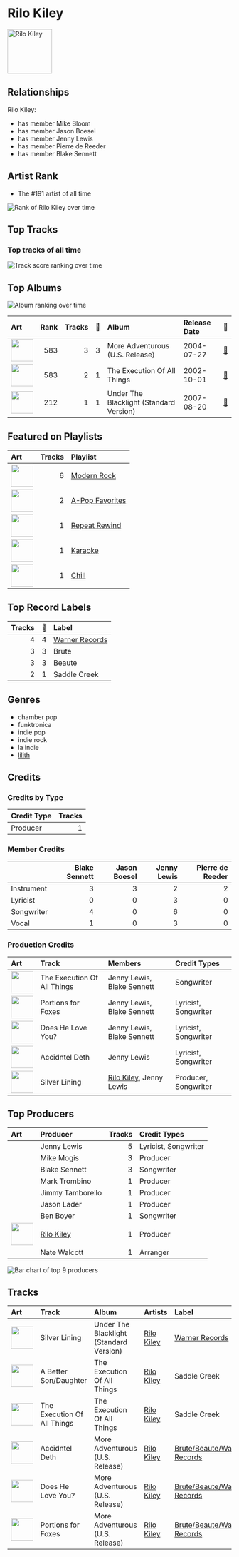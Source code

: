 
# Rilo Kiley


<img src="https://i.scdn.co/image/7b2813bb4afb38f0dab9470a514091fc4ef6b1a1" alt="Rilo Kiley" width="100" />

## Relationships

Rilo Kiley:
- has member Mike Bloom
- has member Jason Boesel
- has member Jenny Lewis
- has member Pierre de Reeder
- has member Blake Sennett

## Artist Rank
- The #191 artist of all time

![Rank of Rilo Kiley over time](../../images/artists/rilo_kiley/rank_time_series.png)
## Top Tracks


### Top tracks of all time

![Track score ranking over time](../../images/artists/rilo_kiley/track_rank_time_series_score.png)
## Top Albums

![Album ranking over time](../../images/artists/rilo_kiley/album_rank_time_series.png)

| Art | Rank | Tracks | 💚 | Album | Release Date | 🔗 |
|:---|---:|---:|---:|:---|:---|:---|
| <img src="https://i.scdn.co/image/ab67616d0000b2737da94a1beda4172d30b74735" alt="" width="50" /> | 583 | 3 | 3 | More Adventurous (U.S. Release) | 2004-07-27 | [🔗](https://open.spotify.com/album/4n36X2GMJ84BKh9D9zMRVI) |
| <img src="https://i.scdn.co/image/ab67616d0000b2738a385b4e412459ec73826be7" alt="" width="50" /> | 583 | 2 | 1 | The Execution Of All Things | 2002-10-01 | [🔗](https://open.spotify.com/album/1aFyAtSRxLNzSTGwHMRvWj) |
| <img src="https://i.scdn.co/image/ab67616d0000b27365605f713fce29c2682c9ebe" alt="" width="50" /> | 212 | 1 | 1 | Under The Blacklight (Standard Version) | 2007-08-20 | [🔗](https://open.spotify.com/album/2f9RsTZpsYMLRVZBtW7En8) |

## Featured on Playlists
| Art | Tracks | Playlist |
|:---|---:|:---|
| <img src="https://mosaic.scdn.co/640/ab67616d00001e025675e83f707f1d7271e5cf8aab67616d00001e02609c89ad17eb28c2013c56c6ab67616d00001e027948eec521c67e76cafe30a0ab67616d00001e02c985bcc18dd81da80839e5a9" alt="" width="50" /> | 6 | [Modern Rock](../../playlists/modern_rock/overview.md) |
| <img src="https://mosaic.scdn.co/640/ab67616d00001e02022b4010e20659300f42c375ab67616d00001e02527d94ecf554774fc313bf48ab67616d00001e02c8b444df094279e70d0ed856ab67616d00001e02d0ec2db731952a7efabc6397" alt="" width="50" /> | 2 | [A-Pop Favorites](../../playlists/a-pop_favorites/overview.md) |
| <img src="https://daily-mix.scdn.co/covers/backtracks/PZN_Repeat_Rewind2_DEFAULT-en.jpg" alt="" width="50" /> | 1 | [Repeat Rewind](../../playlists/repeat_rewind/overview.md) |
| <img src="https://mosaic.scdn.co/640/ab67616d00001e022160c02bc56f192df0f4986bab67616d00001e027cdb143bd2e9906d39c5eb04ab67616d00001e02dc30583ba717007b00cceb25ab67616d00001e02df55e326ed144ab4f5cecf95" alt="" width="50" /> | 1 | [Karaoke](../../playlists/karaoke/overview.md) |
| <img src="https://mosaic.scdn.co/640/ab67616d00001e022c0252c4e4a988f024e4d262ab67616d00001e026772cf096be8acc1df092519ab67616d00001e029c7eb20dfbb2150f55c9debdab67616d00001e02eb136d1be54b1ef8273c0699" alt="" width="50" /> | 1 | [Chill](../../playlists/chill/overview.md) |

## Top Record Labels

| Tracks | 💚 | Label |
|---:|---:|:---|
| 4 | 4 | [Warner Records](../../labels/warner_records/overview.md) |
| 3 | 3 | Brute |
| 3 | 3 | Beaute |
| 2 | 1 | Saddle Creek |

## Genres

- chamber pop
- funktronica
- indie pop
- indie rock
- la indie
- [lilith](../../genres/lilith/overview.md)

## Credits

### Credits by Type

| Credit Type | Tracks |
|:---|---:|
| Producer | 1 |

### Member Credits

| | Blake Sennett | Jason Boesel | Jenny Lewis | Pierre de Reeder |
|:---|---:|---:|---:|---:|
| Instrument | 3 | 3 | 2 | 2 |
| Lyricist | 0 | 0 | 3 | 0 |
| Songwriter | 4 | 0 | 6 | 0 |
| Vocal | 1 | 0 | 3 | 0 |
### Production Credits

| Art | Track | Members | Credit Types |
|:---|:---|:---|:---|
| <img src="https://i.scdn.co/image/ab67616d0000b2738a385b4e412459ec73826be7" alt="" width="50" /> | The Execution Of All Things | Jenny Lewis, Blake Sennett | Songwriter |
| <img src="https://i.scdn.co/image/ab67616d0000b2737da94a1beda4172d30b74735" alt="" width="50" /> | Portions for Foxes | Jenny Lewis, Blake Sennett | Lyricist, Songwriter |
| <img src="https://i.scdn.co/image/ab67616d0000b2737da94a1beda4172d30b74735" alt="" width="50" /> | Does He Love You? | Jenny Lewis, Blake Sennett | Lyricist, Songwriter |
| <img src="https://i.scdn.co/image/ab67616d0000b2737da94a1beda4172d30b74735" alt="" width="50" /> | Accidntel Deth | Jenny Lewis | Lyricist, Songwriter |
| <img src="https://i.scdn.co/image/ab67616d0000b27365605f713fce29c2682c9ebe" alt="" width="50" /> | Silver Lining | [Rilo Kiley](.), Jenny Lewis | Producer, Songwriter |

## Top Producers

| Art | Producer | Tracks | Credit Types |
|:---|:---|---:|:---|
| | Jenny Lewis | 5 | Lyricist, Songwriter |
| | Mike Mogis | 3 | Producer |
| | Blake Sennett | 3 | Songwriter |
| | Mark Trombino | 1 | Producer |
| | Jimmy Tamborello | 1 | Producer |
| | Jason Lader | 1 | Producer |
| | Ben Boyer | 1 | Songwriter |
| <img src="https://i.scdn.co/image/7b2813bb4afb38f0dab9470a514091fc4ef6b1a1" alt="" width="50" /> | [Rilo Kiley](overview.md) | 1 | Producer |
| | Nate Walcott | 1 | Arranger |

![Bar chart of top 9 producers](../../images/artists/rilo_kiley/producers.png)
## Tracks

| Art | Track | Album | Artists | Label | Rank | 💚 | 🔗 |
|:---|:---|:---|:---|:---|---:|:---|:---|
| <img src="https://i.scdn.co/image/ab67616d0000b27365605f713fce29c2682c9ebe" alt="" width="50" /> | Silver Lining | Under The Blacklight (Standard Version) | [Rilo Kiley](overview.md) | [Warner Records](../../labels/warner_records) | 290 | 💚 | [🔗](https://open.spotify.com/track/0ieqq1wbtso2UjJWPqJ5Xc) |
| <img src="https://i.scdn.co/image/ab67616d0000b2738a385b4e412459ec73826be7" alt="" width="50" /> | A Better Son/Daughter | The Execution Of All Things | [Rilo Kiley](overview.md) | Saddle Creek | 870 | | [🔗](https://open.spotify.com/track/1OrBPFs8yLkT02aLiloHQs) |
| <img src="https://i.scdn.co/image/ab67616d0000b2738a385b4e412459ec73826be7" alt="" width="50" /> | The Execution Of All Things | The Execution Of All Things | [Rilo Kiley](overview.md) | Saddle Creek | 870 | 💚 | [🔗](https://open.spotify.com/track/3POpqoO9i1UB6WzYZ0MvOC) |
| <img src="https://i.scdn.co/image/ab67616d0000b2737da94a1beda4172d30b74735" alt="" width="50" /> | Accidntel Deth | More Adventurous (U.S. Release) | [Rilo Kiley](overview.md) | [Brute/Beaute/Warner Records](../../labels/warner_records) | 870 | 💚 | [🔗](https://open.spotify.com/track/7KJymi3dZGLPvxmOYyWwxz) |
| <img src="https://i.scdn.co/image/ab67616d0000b2737da94a1beda4172d30b74735" alt="" width="50" /> | Does He Love You? | More Adventurous (U.S. Release) | [Rilo Kiley](overview.md) | [Brute/Beaute/Warner Records](../../labels/warner_records) | 870 | 💚 | [🔗](https://open.spotify.com/track/56J7o1BuXpJH2UXqElmsEF) |
| <img src="https://i.scdn.co/image/ab67616d0000b2737da94a1beda4172d30b74735" alt="" width="50" /> | Portions for Foxes | More Adventurous (U.S. Release) | [Rilo Kiley](overview.md) | [Brute/Beaute/Warner Records](../../labels/warner_records) | 870 | 💚 | [🔗](https://open.spotify.com/track/4yY8JqTOQyi7K4O1QcQtBG) |
